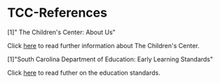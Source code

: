 # TCC-References

[1]" The Children's Center: About Us"

Click [here](https://thechildrenscentersc.org/about-us/) to read further information about The Children's Center.

[1]"South Carolina Department of Education: Early Learning Standards"

Click [here](https://ed.sc.gov/instruction/early-learning-and-literacy/early-learning/standards/) to read futher on the education standards. 
